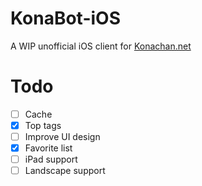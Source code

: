 # KonaBot-iOS

A WIP unofficial iOS client for [Konachan.net](http://konachan.net)

# Todo

- [ ] Cache
- [X] Top tags
- [ ] Improve UI design
- [X] Favorite list
- [ ] iPad support
- [ ] Landscape support
